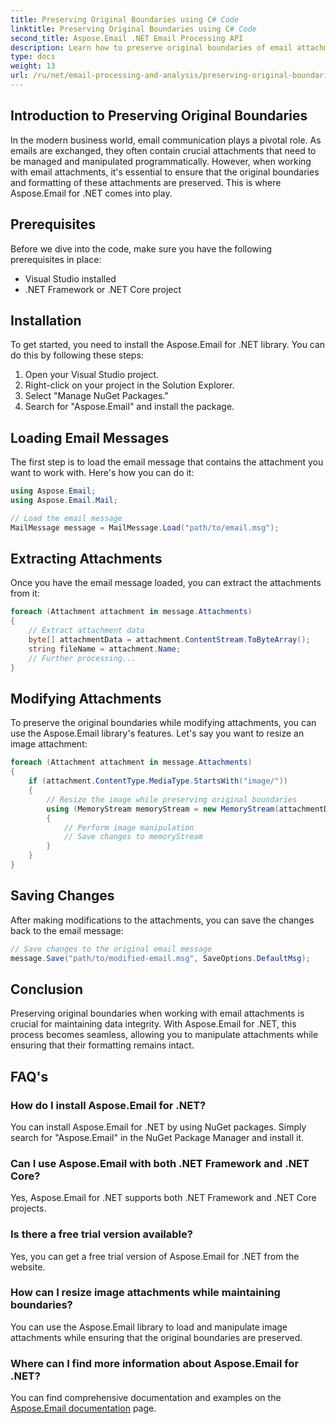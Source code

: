 ```yaml
---
title: Preserving Original Boundaries using C# Code
linktitle: Preserving Original Boundaries using C# Code
second_title: Aspose.Email .NET Email Processing API
description: Learn how to preserve original boundaries of email attachments using C# and Aspose.Email for .NET. Step-by-step guide with source code.
type: docs
weight: 13
url: /ru/net/email-processing-and-analysis/preserving-original-boundaries-using-csharp-code/
---
```


## Introduction to Preserving Original Boundaries

In the modern business world, email communication plays a pivotal role. As emails are exchanged, they often contain crucial attachments that need to be managed and manipulated programmatically. However, when working with email attachments, it's essential to ensure that the original boundaries and formatting of these attachments are preserved. This is where Aspose.Email for .NET comes into play.

## Prerequisites

Before we dive into the code, make sure you have the following prerequisites in place:

- Visual Studio installed
- .NET Framework or .NET Core project

## Installation

To get started, you need to install the Aspose.Email for .NET library. You can do this by following these steps:

1. Open your Visual Studio project.
2. Right-click on your project in the Solution Explorer.
3. Select "Manage NuGet Packages."
4. Search for "Aspose.Email" and install the package.

## Loading Email Messages

The first step is to load the email message that contains the attachment you want to work with. Here's how you can do it:

```csharp
using Aspose.Email;
using Aspose.Email.Mail;

// Load the email message
MailMessage message = MailMessage.Load("path/to/email.msg");
```

## Extracting Attachments

Once you have the email message loaded, you can extract the attachments from it:

```csharp
foreach (Attachment attachment in message.Attachments)
{
    // Extract attachment data
    byte[] attachmentData = attachment.ContentStream.ToByteArray();
    string fileName = attachment.Name;
    // Further processing...
}
```

## Modifying Attachments

To preserve the original boundaries while modifying attachments, you can use the Aspose.Email library's features. Let's say you want to resize an image attachment:

```csharp
foreach (Attachment attachment in message.Attachments)
{
    if (attachment.ContentType.MediaType.StartsWith("image/"))
    {
        // Resize the image while preserving original boundaries
        using (MemoryStream memoryStream = new MemoryStream(attachmentData))
        {
            // Perform image manipulation
            // Save changes to memoryStream
        }
    }
}
```

## Saving Changes

After making modifications to the attachments, you can save the changes back to the email message:

```csharp
// Save changes to the original email message
message.Save("path/to/modified-email.msg", SaveOptions.DefaultMsg);
```

## Conclusion

Preserving original boundaries when working with email attachments is crucial for maintaining data integrity. With Aspose.Email for .NET, this process becomes seamless, allowing you to manipulate attachments while ensuring that their formatting remains intact.

## FAQ's

### How do I install Aspose.Email for .NET?

You can install Aspose.Email for .NET by using NuGet packages. Simply search for "Aspose.Email" in the NuGet Package Manager and install it.

### Can I use Aspose.Email with both .NET Framework and .NET Core?

Yes, Aspose.Email for .NET supports both .NET Framework and .NET Core projects.

### Is there a free trial version available?

Yes, you can get a free trial version of Aspose.Email for .NET from the website.

### How can I resize image attachments while maintaining boundaries?

You can use the Aspose.Email library to load and manipulate image attachments while ensuring that the original boundaries are preserved.

### Where can I find more information about Aspose.Email for .NET?

You can find comprehensive documentation and examples on the [Aspose.Email documentation](https://reference.aspose.com/email/net/) page.